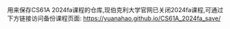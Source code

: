 用来保存CS61A 2024fa课程的仓库,现伯克利大学官网已关闭2024fa课程,可通过下方链接访问备份课程页面:
https://yuanahao.github.io/CS61A_2024fa_save/ 
